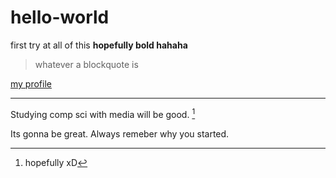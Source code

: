 # hello-world
first try at all of this
**hopefully bold hahaha**
> whatever a blockquote is

[my profile](https://github.com/Skzter)

---

Studying comp sci with media will be good. [^1]
[^1]: hopefully xD

Its gonna be great. Always remeber why you started.
